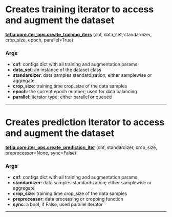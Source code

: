 # Creates training iterator to access and augment the dataset

<span class="extra_h1"><span style="color:black;"><a href=https://github.com/n3011/tefla/blob/master/tefla/core/iter_ops.py#L12 target="_blank"><b>tefla.core.iter_ops.create_training_iters</b></a></span>  (cnf,  data_set,  standardizer,  crop_size,  epoch,  parallel=True)</span>

<h3>Args</h3>


 - **cnf**: configs dict with all training and augmentation params
 - **data_set**: an instance of the dataset class
 - **standardizer**: data samples standardization; either samplewise or aggregate
 - **crop_size**: training time crop_size of the data samples
 - **epoch**: the current epoch number; used for data balancing
 - **parallel**: iterator type; either parallel or queued

 ---------- 

# Creates prediction iterator to access and augment the dataset

<span class="extra_h1"><span style="color:black;"><a href=https://github.com/n3011/tefla/blob/master/tefla/core/iter_ops.py#L68 target="_blank"><b>tefla.core.iter_ops.create_prediction_iter</b></a></span>  (cnf,  standardizer,  crop_size,  preprocessor=None,  sync=False)</span>

<h3>Args</h3>


 - **cnf**: configs dict with all training and augmentation params
 - **standardizer**: data samples standardization; either samplewise or aggregate
 - **crop_size**: training time crop_size of the data samples
 - **preprocessor**: data processing or cropping function
 - **sync**: a bool, if False, used parallel iterator

 ---------- 

